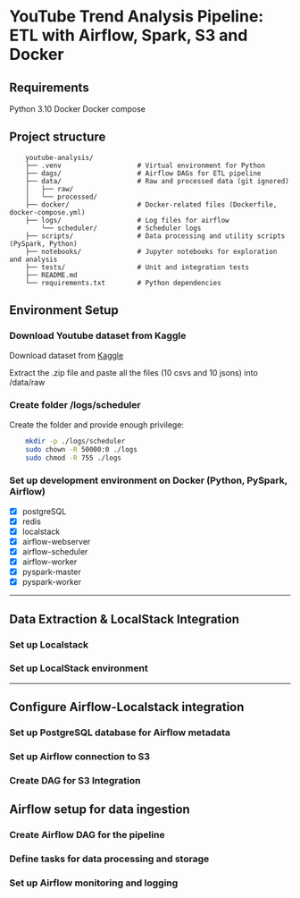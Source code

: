 # YouTube Trend Analysis Pipeline: ETL with Airflow, Spark, S3 and Docker

## Requirements

Python 3.10
Docker
Docker compose

## Project structure
```
    youtube-analysis/
    ├── .venv                   # Virtual environment for Python
    ├── dags/                   # Airflow DAGs for ETL pipeline
    ├── data/                   # Raw and processed data (git ignored)
    │   ├── raw/
    │   └── processed/
    ├── docker/                 # Docker-related files (Dockerfile, docker-compose.yml)
    ├── logs/                   # Log files for airflow
        └── scheduler/          # Scheduler logs
    ├── scripts/                # Data processing and utility scripts (PySpark, Python)
    ├── notebooks/              # Jupyter notebooks for exploration and analysis
    ├── tests/                  # Unit and integration tests
    ├── README.md
    └── requirements.txt        # Python dependencies
```

## Environment Setup

### Download Youtube dataset from Kaggle

Download dataset from [Kaggle](https://www.kaggle.com/datasets/datasnaek/youtube-new)

Extract the .zip file and paste all the files (10 csvs and 10 jsons) into /data/raw

### Create folder /logs/scheduler

Create the folder and provide enough privilege:

```bash
    mkdir -p ./logs/scheduler
    sudo chown -R 50000:0 ./logs
    sudo chmod -R 755 ./logs
```
 
### Set up development environment on Docker (Python, PySpark, Airflow)

- [x] postgreSQL
- [x] redis
- [x] localstack
- [x] airflow-webserver
- [x] airflow-scheduler
- [x] airflow-worker
- [x] pyspark-master
- [x] pyspark-worker

---

## Data Extraction & LocalStack Integration	

### Set up Localstack

### Set up LocalStack environment

---

## Configure Airflow-Localstack integration

### Set up PostgreSQL database for Airflow metadata

### Set up Airflow connection to S3

### Create DAG for S3 Integration

## Airflow setup for data ingestion

### Create Airflow DAG for the pipeline

### Define tasks for data processing and storage

### Set up Airflow monitoring and logging

